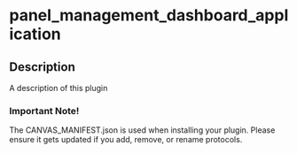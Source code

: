 panel_management_dashboard_application
======================================

## Description

A description of this plugin

### Important Note!

The CANVAS_MANIFEST.json is used when installing your plugin. Please ensure it
gets updated if you add, remove, or rename protocols.
